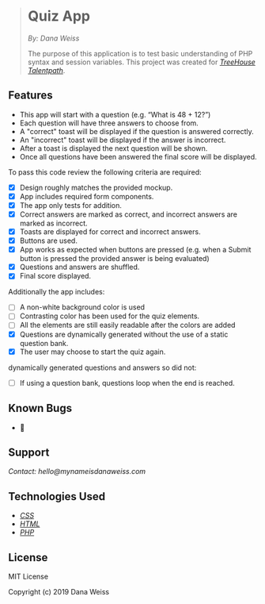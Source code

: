 > # Quiz App
> _By: Dana Weiss_
>
> The purpose of this application is to test basic understanding of PHP syntax and session variables.
This project was created for _[TreeHouse Talentpath](https://join.teamtreehouse.com/talentpath/)_.


## Features

* This app will start with a question (e.g. “What is 48 + 12?”)
* Each question will have three answers to choose from.
* A "correct" toast will be displayed if the question is answered correctly.
* An "incorrect" toast will be displayed if the answer is incorrect.
* After a toast is displayed the next question will be shown.
* Once all questions have been answered the final score will be displayed.

To pass this code review the following criteria are required:

- [x] Design roughly matches the provided mockup.
- [x] App includes required form components.
- [x] The app only tests for addition.
- [x] Correct answers are marked as correct, and incorrect answers are marked as incorrect.
- [x] Toasts are displayed for correct and incorrect answers.
- [x] Buttons are used.
- [x] App works as expected when buttons are pressed (e.g. when a Submit button is pressed the provided answer is being evaluated)
- [x] Questions and answers are shuffled.
- [x] Final score displayed.

Additionally the app includes:

- [ ] A non-white background color is used
- [ ] Contrasting color has been used for the quiz elements.
- [ ] All the elements are still easily readable after the colors are added
- [x] Questions are dynamically generated without the use of a static question bank.
- [x] The user may choose to start the quiz again.

dynamically generated questions and answers so did not:
- [ ] If using a question bank, questions loop when the end is reached.

## Known Bugs

* 🐞

## Support

_Contact: hello@mynameisdanaweiss.com_

## Technologies Used

* _[CSS](https://www.w3.org/TR/CSS/)_
* _[HTML](https://www.w3.org/TR/html5/)_
* _[PHP](https://teamcapybara.github.io/capybara/)_

## License

MIT License

Copyright (c) 2019 Dana Weiss
